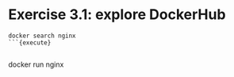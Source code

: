# Exercise 3.1: explore DockerHub

```
docker search nginx
```{execute}


```
docker run nginx
```{execute}

